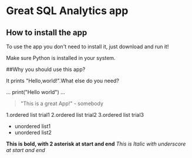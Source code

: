 # Great SQL Analytics app

## How to install the app

To use the app you don't need to install it, just download and run it!

Make sure Python is installed in your system.

##Why you should use this app?

It prints "Hello,world!".What else do you need?

...
print("Hello world")
...

> "This is a great App!" - somebody

1.ordered list trial1
2.ordered list trial2
3.ordered list trial3


- unordered list1
- unordered list2


**This is bold, with 2 asterisk at start and end**
_This is Italic with underscore at start and end_
